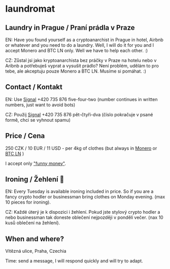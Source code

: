 # laundromat

## Laundry in Prague / Praní prádla v Praze

EN: Have you found yourself as a cryptoanarchist in Prague in hotel, Airbnb or whatever and you need to do a laundry. Well, I will do it for you and I accept Monero and BTC LN only. Well we have to help each other. :)

CZ: Zůstal jsi jako kryptoanarchista bez práčky v Praze na hotelu nebo v Aribnb a potřebuješ vyprat a vysušit prádlo? Není problém, udělám to pro tebe, ale akceptuju pouze Monero a BTC LN. Musíme si pomáhat. :)

## Contact / Kontakt

EN: Use [Signal](https://signal.org/) +420 735 876 five-four-two (number continues in written numbers, just want to avoid bots)

CZ: Použij [Signal](https://signal.org/) +420 735 876 pět-čtyři-dva (číslo pokračuje v psané formě, chci se vyhnout spamu)

## Price / Cena

250 CZK / 10 EUR / 11 USD - per 4kg of clothes (but always in [Monero](https://www.getmonero.org/) or [BTC LN](https://phoenix.acinq.co/) )

I accept only ["funny money"](https://www.coindesk.com/ecbs-christine-lagarde-says-speculative-bitcoin-needs-regulation).

## Ironing / Žehlení 👔

EN: Every Tuesday is available ironing included in price. So if you are a fancy crypto hodler or businessman bring clothes on Monday evening. (max 10 pieces for ironing).

CZ: Každé úterý je k dispozici i žehlení. Pokud jste stylový crypto hodler a nebo businessman tak doneste oblečení nejpozději v pondělí večer. (nax 10 kusů oblečení na žehlení).

## When and where?

Vitězná ulice, Praha, Czechia

Time: send a message, I will respond quickly and will try to adapt.



